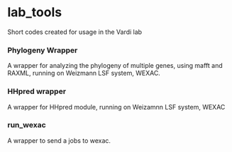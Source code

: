 # lab_tools
Short codes created for usage in the Vardi lab

### Phylogeny Wrapper
A wrapper for analyzing the phylogeny of multiple genes, using mafft and RAXML, running on Weizmann LSF system, WEXAC.

### HHpred wrapper
A wrapper for HHpred module, running on Weizamnn LSF system, WEXAC

### run_wexac
A wrapper to send a jobs to wexac.
